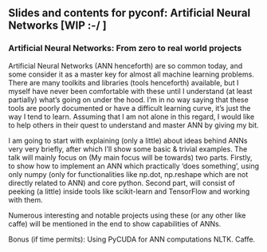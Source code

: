 ## Slides and contents for pyconf: Artificial Neural Networks [WIP :-/ ]


### Artificial Neural Networks: From zero to real world projects


Artificial Neural Networks (ANN henceforth) are so common today, and some consider it as a master key for almost all machine learning problems. There are many toolkits and libraries (tools henceforth) available, but I myself have never been comfortable with these until I understand (at least partially) what’s going on under the hood. I’m in no way saying that these tools are poorly documented or have a difficult learning curve, it’s just the way I tend to learn. Assuming that I am not alone in this regard, I would like to help others in their quest to understand and master ANN by giving my bit.

I am going to start with explaining (only a little) about ideas behind ANNs very very briefly, after which  I’ll show some basic & trivial examples. The talk will mainly focus on (My main focus will be towards) two parts. Firstly, to show how to implement an ANN which practically ‘does something’, using only numpy (only for functionalities like np.dot, np.reshape which are not directly related to ANN) and core python. Second part, will consist of peeking (a little) inside tools like scikit-learn and TensorFlow and working with them.

Numerous interesting and notable projects using these (or any other like caffe) will be mentioned in the end to show capabilities of ANNs.


Bonus (if time permits): Using PyCUDA for ANN computations
NLTK.
Caffe.

